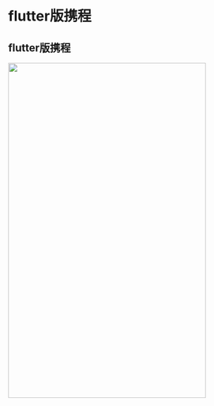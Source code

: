 # flutter版携程

## flutter版携程

<img width="400" height="680" src="https://github.com/xuehao0217/flutter_trip/blob/master/screenshot/20200507104135.gif"/>